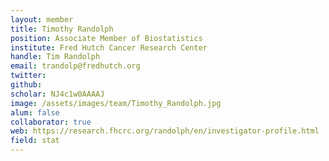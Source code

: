 ```yaml
---
layout: member
title: Timothy Randolph
position: Associate Member of Biostatistics
institute: Fred Hutch Cancer Research Center
handle: Tim Randolph
email: trandolp@fredhutch.org
twitter: 
github: 
scholar: NJ4c1w0AAAAJ
image: /assets/images/team/Timothy_Randolph.jpg
alum: false
collaborator: true
web: https://research.fhcrc.org/randolph/en/investigator-profile.html
field: stat
---
```






